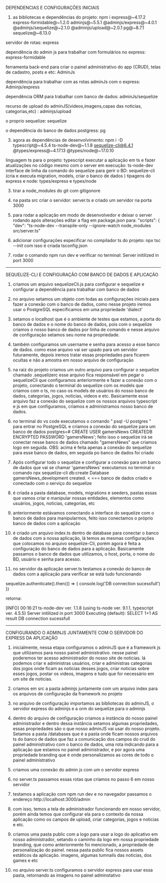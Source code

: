 DEPENDENCIAS E CONFIGURAÇÕES INICIAIS

1) as bibliotecas e dependências do projeto: npm i express@~4.17.2 express-formidable@~1.2.0 adminjs@~5.5.1 @adminjs/express@~4.0.1 @adminjs/sequelize@~2.1.0 @adminjs/upload@~2.0.1 pg@~8.7.1 sequelize@~6.13.0
   
servidor de rotas: express

dependência do admin js para trabalhar com formulários no express: express-formidable

ferramenta back-end para criar o painel administrativo do app (CRUD), telas de cadastro, posts e etc: AdminJs

dependência para trabalhar com as rotas adminJs com o express: Adminjs/express

dependência ORM para trabalhar com banco de dados: adminJs/sequelize

recurso de upload do adminJS(videos,imagens,capas das noticias, categorias,etc) : adminjs/upload

o proprio sequelize: sequelize

o dependência do banco de dados postgress: pg


3) agora as dependências de desenvolvimento:  npm i -D typescript@~4.5.4 ts-node-dev@~1.1.8 sequelize-cli@6.4.1 @types/express@~4.17.13 @types/node@~17.0.10

linguagem ts para o projeto: typescript
executar a aplicação em ts e fazer atualizações no código mesmo com o server em execução: ts-node-dev
interface de linha da comando do sequelize para gerir o BD: sequelize-cli (cria e executa migration, models, criar o banco de dados )
tipagens do express e node: types/express e types/node

3) tirar a node_modules do git com gitigonore

4) na pasta src criar o servidor: server.ts e criado um servidor na porta 3000

5) para rodar a aplicação em modo de desenvolvedor e deixar o server rodando após alterações editar a flag em package.json para: "scripts": {
    "dev": "ts-node-dev --transpile-only --ignore-watch node_modules src/server.ts"

6) adicionar configurações especificar no compilador ts do projeto: npx tsc --init 
com isso é criada tsconfig.json

7) rodar o comando npm run dev e verificar no terminal: Server initilized in port 3000

   
------------------------------------------------------------------------------------------------------------------------------------------------------------------------------------------------------------------------------------------------

SEQUELIZE-CLI E CONFIGURAÇÃO COM BANCO DE DADOS E APLICAÇÃO

1) criamos um arquivo sequelizeCli.js para configurar e sequelize e configurar a dependência para trabalhar com banco de dados

2) no arquivo setamos um objeto com todas as configurações iniciais para fazer a conexão com o banco de dados, como nesse projeto 
iremos usar o PostgreSQL especificamos em uma propriedade 'dialect'

3) setamos o localhost que é o ambiente de testes que estamos, a porta do banco de dados e o nome do banco de dados,
pois com o sequelize criamos o nosso banco de dados por linha de comando e nesse arquivo de configuração setamos seu nome na propriedade.

4) também configuramos um username e senha para acesso a esse banco de dados. como esse arquivo vai ser upado para um servidor futuramente,
depois iremos tratar essas propriedades para ficarem ocultas e não a amostra em nosso arquivo  de configuração

5) na raiz do projeto criamos um outro arquivo para configurar o sequelize chamado .sequelizerc 
esse arquivo fica responsável em pegar o sequelizeCli que configuramos anteriormente  e fazer a
conexão com o projeto, conectando o terminal do sequelize com os models que criamos com o ts,
no caso os models de usuários do nosso banco de dados, categorias, jogos, noticias, videos e etc.
Basicamente esse arquivo faz a conexão do sequelize com os nossos arquivos typescript e js em que configuramos, 
criamos e administramos nosso banco de dados.

6) no terminal do vs code executamos o comando " psql -U postgres " para entrar no PostgreSQL e criamos a conexão do sequelize para um banco de dados
postgres=# CREATE USER gamersNews CREATEDB ENCRYPTED PASSWORD 'gamersNews';
feito isso o sequelize irá se conectar nesse banco de dados chamado "gamersNews" que criamos logo em seguida. 
OBS: acima é feita apenas a conexão do sequelize para esse banco de dados, em seguida po banco de dados foi criado

7) Após configurar todo o sequelize e configurar a conexão para um banco de dados que vai se chamar 'gamersNews'
executamos no terminal o comando npx sequelize-cli db:create 
Database gamersNews_development created. < === banco de dados criado e conectado com o serviço do sequelize

8) é criada a pasta database, models, migrations e seeders, pastas essas que vamos criar e manipular nossas entidades, elementos como
usuários, jogos, noticias, categorias, etc 

7) anteriormente estávamos conectando a interface do sequelize com o banco de dados para manipularmos, feito isso conectamos o próprio banco de dados
com a aplicação

8) é criado um arquivo index.ts dentro de database para conectar o banco de dados com a nossa aplicação, lá temos as mesmas configurações
que colocamos no arquivo sequelize-Cli, porém agora é feita a configuração do banco de dados para a aplicação. 
Basicamente passamos o banco de dados que utilizamos, o host, porta, o nome do BD, usuário e senha para acesso.

9) no servidor da aplicação server.ts testamos a conexão do banco de dados com a aplicação para verificar se está tudo funcionando 

 sequelize.authenticate().then(() => {
        console.log('DB connection sucessfull')
    }) 

retorna:

[INFO] 00:16:21 ts-node-dev ver. 1.1.8 (using ts-node ver. 9.1.1, typescript ver. 4.5.5)
Server initilized in port 3000
Executing (default): SELECT 1+1 AS result
DB connection sucessfull


------------------------------------------------------------------------------------------------------------------------------------------------------------------------------------------------------------------------------------------------

CONFIGURANDO O ADMINJS JUNTAMENTE COM O SERVIDOR DO EXPRESS DA APLICAÇÃO 

1) inicialmente, nessa etapa configuramos o adminJS que é a framework js que utilizamos para nosso painel administrativo.
nesse painel poderemos ter acesso administrador do nosso site de noticias. lá podemos criar e administras usuários, criar e administras categorias dos
jogos onde ficam as noticias desses jogos, criar noticias sobre esses jogos, postar os videos, imagens e tudo que for necessário em um site de noticias.

2) criamos em src a pasta adminjs juntamente com um arquivo index para os arquivos de configuração da framework no projeto

3) no arquivo de configuração importamos as bibliotecas do adminJS, o servidor express do adminjs e a orm do sequelize para o adminjs

4) dentro do arquivo de configuração criamos a instância do nosso painel administrador e dentro dessa instância setamos algumas propriedades,
essas propriedades são o que nosso adminJS vai usar do nosso projeto. Setamos a pasta /databases que é a pasta onde ficam nossos arquivos ts
do banco de dados que faz a comunicação dos campos do crud do painel administrativo com o banco de dados, uma rota indicando para a aplicação
que estamos no painel administrador, e por agora uma propriedade branding que é onde personalizamos as cores de todo o painel administrativo

6) criamos uma conexão do admin js com um o servidor express

7) no server.ts passamos essas rotas que criamos no passo 6 em nosso servidor

8) testamos a aplicação com npm run dev e no navegador passamos o endereço http://localhost:3000/admin

9) com isso, temos a tela de administrador funcionando em nosso servidor, porém ainda temos que configurar ela para o contexto da nossa aplicação como os campos de upload, criar categorias, jogos e noticias e etc.

10) criamos uma pasta public com a logo para usar a logo do aplicativo em nosso administrador, setando o caminho da logo em nossa propriedade
branding, que como anteriormente foi mencionado, a propriedade de personalização do painel.
nessa pasta public fica nossos assets estáticos da aplicação. imagens, algumas tumnails das noticias, dos games e etc

11) no arquivo server.ts configuramos o servidor express para usar essa pasta, retornando as imagens no painel adminstativo






